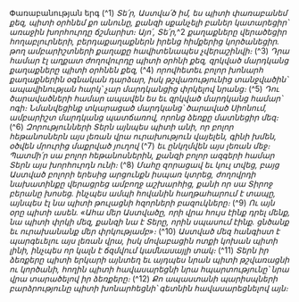 
Փառաբանության երգ
(^1) _Տե՛ր, Աստվա՛ծ իմ,
ես պիտի փառաբանեմ քեզ,
պիտի օրհնեմ քո անունը,
քանզի սքանչելի բաներ կատարեցիր՝
առաջին խորհուրդը ճշմարիտ։
Այո՛, Տե՛ր,_^2 _քաղաքները վերածեցիր հողաբլուրների,
բերդաքաղաքներն իրենց հիմքերից կործանեցիր.
թող ամբարիշտների քաղաքը հավիտենապես չվերաշինվի։_
(^3) _Դրա համար էլ աղքատ ժողովուրդը պիտի օրհնի քեզ,
զրկված մարդկանց քաղաքները պիտի օրհնեն քեզ,_
(^4) _որովհետեւ բոլոր խոնարհ քաղաքներին օգնական դարձար,
իսկ թշվառությունից տանջվածին՝ ապավինության հարկ՝
չար մարդկանցից փրկելով նրանց։_
(^5) _Դու ծարավածների համար ապավեն ես
եւ զրկված մարդկանց համար՝ ոգի։
Նմանվեցինք տկարացած մարդկանց՝ ծարաված Սիոնում,
ամբարիշտ մարդկանց պատճառով, որոնց ձեռքը մատնեցիր մեզ։_
(^6) _Զորությունների Տերն այնպես պիտի անի,
որ բոլոր հեթանոսներն այս լեռան վրա ուրախություն վայելեն,
գինի խմեն,
օծվեն մրուրից մաքրված յուղով_
(^7) _եւ ընկղմվեն այս լեռան մեջ։
Պատմի՛ր սա բոլոր հեթանոսներին,
քանզի բոլոր ազգերի համար Տերն այս խորհուրդն ունի։_
(^8) _Մահը զորացավ եւ կուլ տվեց,
բայց Աստված բոլորի երեսից արցունքն իսպառ կտրեց,
ժողովրդի նախատինքը վերացրեց ամբողջ աշխարհից,
քանի որ սա Տիրոջ բերանը խոսեց.
ինչպես ամպի հովանին հաղթահարում է տապը,
այնպես էլ նա պիտի թուլացնի հզորների բազուկները։_
(^9) _Ու այն օրը պիտի ասեն.
«Ահա մեր Աստվածը, որի վրա հույս էինք դրել մենք,
նա պիտի փրկի մեզ, քանզի նա է Տերը, որին սպասում էինք.
ցնծանք եւ ուրախանանք մեր փրկությամբ»։_
(^10) _Աստված մեզ հանգիստ է պարգեւելու այս լեռան վրա,
իսկ մովաբացին ոտքի կոխան պիտի լինի,
ինչպես որ կալն է ճզմվում կամնասայլի տակ։_
(^11) _Տերն իր ձեռքերը պիտի երկարի այնտեղ
եւ այդպես նրան պիտի թշվառացնի ու կործանի,
հողին պիտի հավասարեցնի նրա հպարտությունը՝
նրա վրա տարածելով իր ձեռքերը։_
(^12) _Քո ապաստանի պարիսպների բարձրությունը պիտի խոնարհեցնի՝
գետնին հավասարեցնելով այն։_

